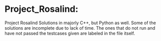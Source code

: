 # Project_Rosalind:

Project Rosalind Solutions in majorly C++, but Python as well. Some of the solutions are incomplete due 
to lack of time. The ones that do not run and have not passed the testcases given are labeled in the file
itself.
